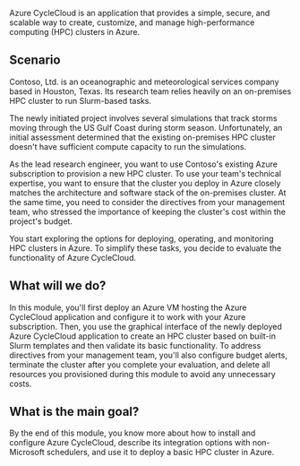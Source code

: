 Azure CycleCloud is an application that provides a simple, secure, and scalable way to create, customize, and manage high-performance computing (HPC) clusters in Azure.

## Scenario

Contoso, Ltd. is an oceanographic and meteorological services company based in Houston, Texas. Its research team relies heavily on an on-premises HPC cluster to run Slurm-based tasks.

The newly initiated project involves several simulations that track storms moving through the US Gulf Coast during storm season. Unfortunately, an initial assessment determined that the existing on-premises HPC cluster doesn't have sufficient compute capacity to run the simulations.

As the lead research engineer, you want to use Contoso's existing Azure subscription to provision a new HPC cluster. To use your team's technical expertise, you want to ensure that the cluster you deploy in Azure closely matches the architecture and software stack of the on-premises cluster. At the same time, you need to consider the directives from your management team, who stressed the importance of keeping the cluster's cost within the project's budget.

You start exploring the options for deploying, operating, and monitoring HPC clusters in Azure. To simplify these tasks, you decide to evaluate the functionality of Azure CycleCloud.

## What will we do?

In this module, you'll first deploy an Azure VM hosting the Azure CycleCloud application and configure it to work with your Azure subscription. Then, you use the graphical interface of the newly deployed Azure CycleCloud application to create an HPC cluster based on built-in Slurm templates and then validate its basic functionality. To address directives from your management team, you'll also configure budget alerts, terminate the cluster after you complete your evaluation, and delete all resources you provisioned during this module to avoid any unnecessary costs.

## What is the main goal?

By the end of this module, you know more about how to install and configure Azure CycleCloud, describe its integration options with non-Microsoft schedulers, and use it to deploy a basic HPC cluster in Azure.
